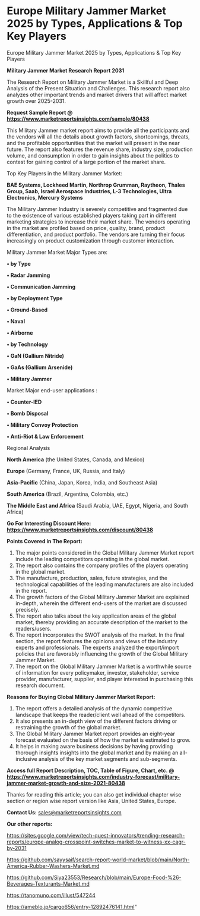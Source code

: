 # Europe Military Jammer Market 2025 by Types, Applications & Top Key Players
Europe Military Jammer Market 2025 by Types, Applications & Top Key Players

<strong>Military Jammer Market Research Report 2031</strong>

The Research Report on Military Jammer Market is a Skillful and Deep Analysis of the Present Situation and Challenges. This research report also analyzes other important trends and market drivers that will affect market growth over 2025-2031.

<strong>Request Sample Report @ <a href=https://www.marketreportsinsights.com/sample/80438>https://www.marketreportsinsights.com/sample/80438</a></strong>

This Military Jammer market report aims to provide all the participants and the vendors will all the details about growth factors, shortcomings, threats, and the profitable opportunities that the market will present in the near future. The report also features the revenue share, industry size, production volume, and consumption in order to gain insights about the politics to contest for gaining control of a large portion of the market share.

Top Key Players in the Military Jammer Market:

<strong>BAE Systems, Lockheed Martin, Northrop Grumman, Raytheon, Thales Group, Saab, Israel Aerospace Industries, L-3 Technologies, Ultra Electronics, Mercury Systems</strong>

The Military Jammer Industry is severely competitive and fragmented due to the existence of various established players taking part in different marketing strategies to increase their market share. The vendors operating in the market are profiled based on price, quality, brand, product differentiation, and product portfolio. The vendors are turning their focus increasingly on product customization through customer interaction.

Military Jammer Market Major Types are:

<strong>• by Type

• Radar Jamming

• Communication Jamming

• by Deployment Type

• Ground-Based

• Naval

• Airborne

• by Technology

• GaN (Gallium Nitride)

• GaAs (Gallium Arsenide)

• Military Jammer</strong>

Market Major end-user applications :

<strong>• Counter-IED

• Bomb Disposal

• Military Convoy Protection

• Anti-Riot & Law Enforcement</strong>

Regional Analysis

</u><strong><b>North America</b></strong> (the United States, Canada, and Mexico)

<strong><b>Europe </b></strong>(Germany, France, UK, Russia, and Italy)

<strong><b>Asia-Pacific</b></strong> (China, Japan, Korea, India, and Southeast Asia)

<strong><b>South America</b></strong> (Brazil, Argentina, Colombia, etc.)

<strong><b>The Middle East and Africa</b></strong> (Saudi Arabia, UAE, Egypt, Nigeria, and South Africa)

<strong>Go For Interesting Discount Here: <a href=https://www.marketreportsinsights.com/discount/80438>https://www.marketreportsinsights.com/discount/80438</a></strong>

<strong>Points Covered in The Report:</strong>
<ol>
  <li>The major points considered in the Global Military Jammer Market report include the leading competitors operating in the global market.</li>
  <li>The report also contains the company profiles of the players operating in the global market.</li>
  <li>The manufacture, production, sales, future strategies, and the technological capabilities of the leading manufacturers are also included in the report.</li>
  <li>The growth factors of the Global Military Jammer Market are explained in-depth, wherein the different end-users of the market are discussed precisely.</li>
  <li>The report also talks about the key application areas of the global market, thereby providing an accurate description of the market to the readers/users.</li>
  <li>The report incorporates the SWOT analysis of the market. In the final section, the report features the opinions and views of the industry experts and professionals. The experts analyzed the export/import policies that are favorably influencing the growth of the Global Military Jammer Market.</li>
  <li>The report on the Global Military Jammer Market is a worthwhile source of information for every policymaker, investor, stakeholder, service provider, manufacturer, supplier, and player interested in purchasing this research document.</li>
</ol>
<strong>Reasons for Buying Global Military Jammer Market Report:</strong>

<ol>
  <li>The report offers a detailed analysis of the dynamic competitive landscape that keeps the reader/client well ahead of the competitors.</li>
  <li>It also presents an in-depth view of the different factors driving or restraining the growth of the global market.</li>
  <li>The Global Military Jammer Market report provides an eight-year forecast evaluated on the basis of how the market is estimated to grow.</li>
  <li>It helps in making aware business decisions by having providing thorough insights insights into the global market and by making an all-inclusive analysis of the key market segments and sub-segments.</li>
</ol>
<strong>Access full Report Description, TOC, Table of Figure, Chart, etc. @ <a href=https://www.marketreportsinsights.com/industry-forecast/military-jammer-market-growth-and-size-2021-80438>https://www.marketreportsinsights.com/industry-forecast/military-jammer-market-growth-and-size-2021-80438</a></strong>


Thanks for reading this article; you can also get individual chapter wise section or region wise report version like Asia, United States, Europe.

<strong>Contact Us:</strong>
sales@marketreportsinsights.com

<strong>Our other reports:</strong>

<a href=https://sites.google.com/view/tech-quest-innovators/trending-research-reports/europe-analog-crosspoint-switches-market-to-witness-xx-cagr-by-2031>https://sites.google.com/view/tech-quest-innovators/trending-research-reports/europe-analog-crosspoint-switches-market-to-witness-xx-cagr-by-2031</a>

<a href=https://github.com/sayysaif/search-report-world-market/blob/main/North-America-Rubber-Washers-Market.md>https://github.com/sayysaif/search-report-world-market/blob/main/North-America-Rubber-Washers-Market.md</a>

<a href=https://github.com/Siya23553/Research/blob/main/Europe-Food-%26-Beverages-Texturants-Market.md>https://github.com/Siya23553/Research/blob/main/Europe-Food-%26-Beverages-Texturants-Market.md</a>

<a href=https://tanomuno.com/illust/547244>https://tanomuno.com/illust/547244</a>

<a href=https://ameblo.jp/cargo656/entry-12892476141.html>https://ameblo.jp/cargo656/entry-12892476141.html</a>"
